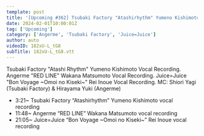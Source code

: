 ```yaml
---
template: post
title: '[Upcoming #362] Tsubaki Factory "Atashirhythm" Yumeno Kishimoto`s Recording / "RED LINE" Wakana Matsumoto`s Recording / "Bon Voyage ~Omoi no Kiseki~" Rei Inoue`s Recording / MC: Shiori Yagi, Yuki Hirayama'
date: 2024-02-01T10:00:01Z
tag: ['Upcoming']
category: ['Angerme', 'Tsubaki Factory', 'Juice=Juice']
author: auto 
videoID: 182xU-L_tG8
subTitle: 182xU-L_tG8.vtt
---
```

Tsubaki Factory "Atashi Rhythm" Yumeno Kishimoto Vocal Recording. Angerme "RED LINE" Wakana Matsumoto Vocal Recording. Juice=Juice "Bon Voyage ~Omoi no Kiseki~" Rei Inoue Vocal Recording. MC: Shiori Yagi (Tsubaki Factory) & Hirayama Yuki (Angerme)

- 3:21~ Tsubaki Factory “Atashirhythm” Yumeno Kishimoto vocal recording
- 11:48~ Angerme “RED LINE” Wakana Matsumoto vocal recording
- 21:05~ Juice=Juice “Bon Voyage ~Omoi no Kiseki~” Rei Inoue vocal recording

